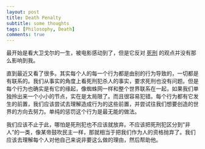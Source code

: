 ```yaml
---
layout: post
title: Death Penalty
subtitle: some thoughts
tags: [Philosophy, Death]
comments: true
---
```


最开始是看大卫戈尔的一生，被电影感动到了，但是它反对 <u>死刑</u> 的观点并没有那么影响到我。

直到最近又看了很多。其实每个人的每一个行为都是由别的行为导致的，一切都是有联系的。我们从事实的角度上看死刑犯杀人的事实，要求死刑也没有问题。但是每个行为也确实是有它的缘起，像蜘蛛网一样和整个世界联系在一起，如果我们单独拎出来一个小小的节点，实在是太局限了。而且很容易犯错。每个行为都有它发生的前置，我们应该尝试去理解造成行为的这些前置，并尝试往我们想要创造的世界的方向去努力。单纯的惩罚这个行为是最无能的做法。

我们应该不止于此，哪怕是死刑犯也不应该就放弃。不应该把死刑犯区分到“非人”的一类，像某帝鼓吹民主一样，那就相当于把我们作为人的资格抛弃了。我们应该去理解每个人对他自己来说非要这么做的理由，然后帮助他。
